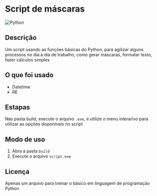 # Script de máscaras

![Python](https://img.shields.io/badge/python-3670A0?style=for-the-badge&logo=python&logoColor=ffdd54)

## Descrição
Um script usando as funções básicas do Python, para agilizar alguns processos no dia a dia de trabalho, como gerar máscaras, formatar texto, fazer cálculos simples

## O que foi usado
* Datetime
* RE

## Estapas
Nas pasta build, execute o arquivo ```.exe```, e utilize o menu interarivo para utilizar as opções disponíveis no script

## Modo de uso
1. Abra a pasta ```build```
2. Execute o arquivo ```script.exe```

## Licença
Apenas um arquivo para treinar o básico em linguagem de programação Python